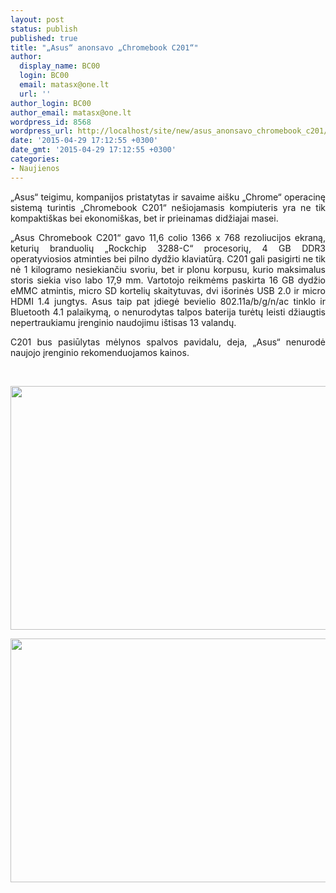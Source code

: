 ```yaml
---
layout: post
status: publish
published: true
title: "„Asus“ anonsavo „Chromebook C201“"
author:
  display_name: BC00
  login: BC00
  email: matasx@one.lt
  url: ''
author_login: BC00
author_email: matasx@one.lt
wordpress_id: 8568
wordpress_url: http://localhost/site/new/asus_anonsavo_chromebook_c201/
date: '2015-04-29 17:12:55 +0300'
date_gmt: '2015-04-29 17:12:55 +0300'
categories:
- Naujienos
---
```

<p style="text-align: justify;">
	&bdquo;Asus&ldquo; teigimu, kompanijos pristatytas ir savaime ai&scaron;ku &bdquo;Chrome&ldquo; operacinę sistemą turintis &bdquo;Chromebook C201&ldquo; ne&scaron;iojamasis kompiuteris yra ne tik kompakti&scaron;kas bei ekonomi&scaron;kas, bet ir prieinamas didžiajai masei.</p>
<p style="text-align: justify;">
	&bdquo;Asus Chromebook C201&ldquo; gavo 11,6 colio 1366 x 768 rezoliucijos ekraną, keturių branduolių &bdquo;Rockchip 3288-C&ldquo; procesorių, 4 GB DDR3 operatyviosios atminties bei pilno dydžio klaviatūrą. C201 gali pasigirti ne tik nė 1 kilogramo nesiekiančiu svoriu, bet ir plonu korpusu, kurio maksimalus storis siekia viso labo 17,9 mm. Vartotojo reikmėms paskirta 16 GB dydžio eMMC atmintis, micro SD kortelių skaitytuvas, dvi i&scaron;orinės USB 2.0 ir micro HDMI 1.4 jungtys. Asus taip pat įdiegė bevielio 802.11a/b/g/n/ac tinklo ir Bluetooth 4.1 palaikymą, o nenurodytas talpos baterija turėtų leisti džiaugtis nepertraukiamu įrenginio naudojimu i&scaron;tisas 13 valandų.</p>
<p style="text-align: justify;">
	C201 bus pasiūlytas mėlynos spalvos pavidalu, deja, &bdquo;Asus&ldquo; nenurodė naujojo įrenginio rekomenduojamos kainos.</p>
<p style="text-align: justify;">
	&nbsp;</p>
<p style="text-align: justify;">
	<img alt="" src="http://technews.lt/userfiles/AsusChromebookC201.png" style="width: 520px; height: 390px;" /></p>
<p style="text-align: justify;">
	<img alt="" src="http://technews.lt/userfiles/AsusChromebookC201side.png" style="width: 520px; height: 390px;" /></p>
